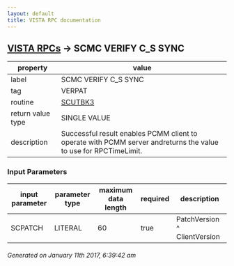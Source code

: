 ```yaml
---
layout: default
title: VISTA RPC documentation
---
```




## [VISTA RPCs](TableOfContent.md) &#8594; SCMC VERIFY C_S SYNC 

 property | value 
--- | --- 
 label | SCMC VERIFY C_S SYNC
 tag | VERPAT
 routine | [SCUTBK3](http://code.osehra.org/dox/Routine_SCUTBK3_source.html)
 return value type | SINGLE VALUE
 description | Successful result enables PCMM client to operate with PCMM server andreturns the value to use for RPCTimeLimit.

### Input Parameters

| input parameter | parameter type | maximum data length | required | description | 
| --- | --- | --- | --- | --- | 
| SCPATCH | LITERAL | 60 | true | PatchVersion ^ ClientVersion | 




 ###### Generated on January 11th 2017, 6:39:42 am